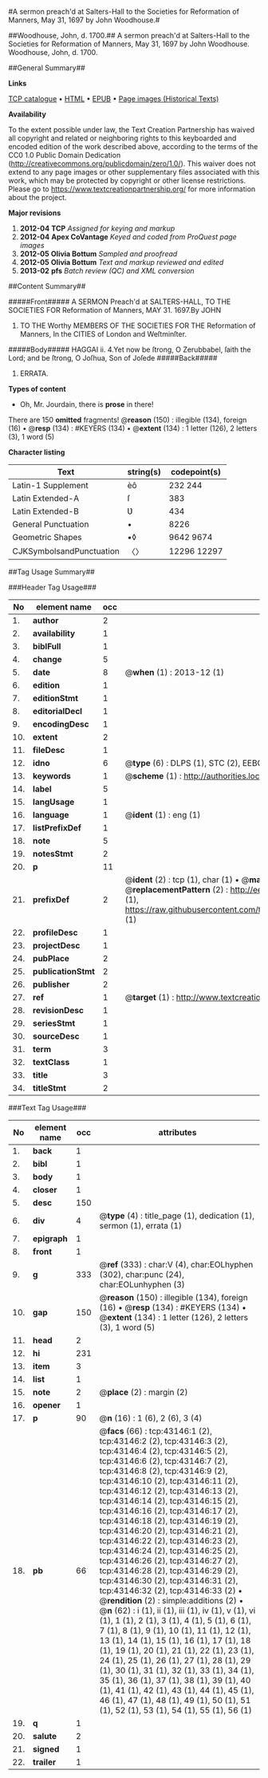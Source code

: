 #A sermon preach'd at Salters-Hall to the Societies for Reformation of Manners, May 31, 1697 by John Woodhouse.#

##Woodhouse, John, d. 1700.##
A sermon preach'd at Salters-Hall to the Societies for Reformation of Manners, May 31, 1697 by John Woodhouse.
Woodhouse, John, d. 1700.

##General Summary##

**Links**

[TCP catalogue](http://www.ota.ox.ac.uk/tcp/)  • 
[HTML](http://tei.it.ox.ac.uk/tcp/Texts-HTML/free/A66/A66979.html)  • 
[EPUB](http://tei.it.ox.ac.uk/tcp/Texts-EPUB/free/A66/A66979.epub) • 
[Page images (Historical Texts)](https://historicaltexts.jisc.ac.uk/eebo-09452366e)

**Availability**

To the extent possible under law, the Text Creation Partnership has waived all copyright and related or neighboring rights to this keyboarded and encoded edition of the work described above, according to the terms of the CC0 1.0 Public Domain Dedication (http://creativecommons.org/publicdomain/zero/1.0/). This waiver does not extend to any page images or other supplementary files associated with this work, which may be protected by copyright or other license restrictions. Please go to https://www.textcreationpartnership.org/ for more information about the project.

**Major revisions**

1. __2012-04__ __TCP__ *Assigned for keying and markup*
1. __2012-04__ __Apex CoVantage__ *Keyed and coded from ProQuest page images*
1. __2012-05__ __Olivia Bottum__ *Sampled and proofread*
1. __2012-05__ __Olivia Bottum__ *Text and markup reviewed and edited*
1. __2013-02__ __pfs__ *Batch review (QC) and XML conversion*

##Content Summary##

#####Front#####
A SERMON Preach'd at SALTERS-HALL, TO THE SOCIETIES FOR Reformation of Manners, MAY 31. 1697.By JOHN
1. TO THE Worthy MEMBERS OF THE SOCIETIES FOR THE Reformation of Manners, In the CITIES of London and Weſtminſter.

#####Body#####
HAGGAI ii. 4.Yet now be ſtrong, O Zerubbabel, ſaith the Lord; and be ſtrong, O Joſhua, Son of Joſede
#####Back#####

1. ERRATA.

**Types of content**

  * Oh, Mr. Jourdain, there is **prose** in there!

There are 150 **omitted** fragments! 
 @__reason__ (150) : illegible (134), foreign (16)  •  @__resp__ (134) : #KEYERS (134)  •  @__extent__ (134) : 1 letter (126), 2 letters (3), 1 word (5)

**Character listing**


|Text|string(s)|codepoint(s)|
|---|---|---|
|Latin-1 Supplement|èô|232 244|
|Latin Extended-A|ſ|383|
|Latin Extended-B|Ʋ|434|
|General Punctuation|•|8226|
|Geometric Shapes|▪◊|9642 9674|
|CJKSymbolsandPunctuation|〈〉|12296 12297|

##Tag Usage Summary##

###Header Tag Usage###

|No|element name|occ|attributes|
|---|---|---|---|
|1.|__author__|2||
|2.|__availability__|1||
|3.|__biblFull__|1||
|4.|__change__|5||
|5.|__date__|8| @__when__ (1) : 2013-12 (1)|
|6.|__edition__|1||
|7.|__editionStmt__|1||
|8.|__editorialDecl__|1||
|9.|__encodingDesc__|1||
|10.|__extent__|2||
|11.|__fileDesc__|1||
|12.|__idno__|6| @__type__ (6) : DLPS (1), STC (2), EEBO-CITATION (1), OCLC (1), VID (1)|
|13.|__keywords__|1| @__scheme__ (1) : http://authorities.loc.gov/ (1)|
|14.|__label__|5||
|15.|__langUsage__|1||
|16.|__language__|1| @__ident__ (1) : eng (1)|
|17.|__listPrefixDef__|1||
|18.|__note__|5||
|19.|__notesStmt__|2||
|20.|__p__|11||
|21.|__prefixDef__|2| @__ident__ (2) : tcp (1), char (1)  •  @__matchPattern__ (2) : ([0-9\-]+):([0-9IVX]+) (1), (.+) (1)  •  @__replacementPattern__ (2) : http://eebo.chadwyck.com/downloadtiff?vid=$1&page=$2 (1), https://raw.githubusercontent.com/textcreationpartnership/Texts/master/tcpchars.xml#$1 (1)|
|22.|__profileDesc__|1||
|23.|__projectDesc__|1||
|24.|__pubPlace__|2||
|25.|__publicationStmt__|2||
|26.|__publisher__|2||
|27.|__ref__|1| @__target__ (1) : http://www.textcreationpartnership.org/docs/. (1)|
|28.|__revisionDesc__|1||
|29.|__seriesStmt__|1||
|30.|__sourceDesc__|1||
|31.|__term__|3||
|32.|__textClass__|1||
|33.|__title__|3||
|34.|__titleStmt__|2||


###Text Tag Usage###

|No|element name|occ|attributes|
|---|---|---|---|
|1.|__back__|1||
|2.|__bibl__|1||
|3.|__body__|1||
|4.|__closer__|1||
|5.|__desc__|150||
|6.|__div__|4| @__type__ (4) : title_page (1), dedication (1), sermon (1), errata (1)|
|7.|__epigraph__|1||
|8.|__front__|1||
|9.|__g__|333| @__ref__ (333) : char:V (4), char:EOLhyphen (302), char:punc (24), char:EOLunhyphen (3)|
|10.|__gap__|150| @__reason__ (150) : illegible (134), foreign (16)  •  @__resp__ (134) : #KEYERS (134)  •  @__extent__ (134) : 1 letter (126), 2 letters (3), 1 word (5)|
|11.|__head__|2||
|12.|__hi__|231||
|13.|__item__|3||
|14.|__list__|1||
|15.|__note__|2| @__place__ (2) : margin (2)|
|16.|__opener__|1||
|17.|__p__|90| @__n__ (16) : 1 (6), 2 (6), 3 (4)|
|18.|__pb__|66| @__facs__ (66) : tcp:43146:1 (2), tcp:43146:2 (2), tcp:43146:3 (2), tcp:43146:4 (2), tcp:43146:5 (2), tcp:43146:6 (2), tcp:43146:7 (2), tcp:43146:8 (2), tcp:43146:9 (2), tcp:43146:10 (2), tcp:43146:11 (2), tcp:43146:12 (2), tcp:43146:13 (2), tcp:43146:14 (2), tcp:43146:15 (2), tcp:43146:16 (2), tcp:43146:17 (2), tcp:43146:18 (2), tcp:43146:19 (2), tcp:43146:20 (2), tcp:43146:21 (2), tcp:43146:22 (2), tcp:43146:23 (2), tcp:43146:24 (2), tcp:43146:25 (2), tcp:43146:26 (2), tcp:43146:27 (2), tcp:43146:28 (2), tcp:43146:29 (2), tcp:43146:30 (2), tcp:43146:31 (2), tcp:43146:32 (2), tcp:43146:33 (2)  •  @__rendition__ (2) : simple:additions (2)  •  @__n__ (62) : i (1), ii (1), iii (1), iv (1), v (1), vi (1), 1 (1), 2 (1), 3 (1), 4 (1), 5 (1), 6 (1), 7 (1), 8 (1), 9 (1), 10 (1), 11 (1), 12 (1), 13 (1), 14 (1), 15 (1), 16 (1), 17 (1), 18 (1), 19 (1), 20 (1), 21 (1), 22 (1), 23 (1), 24 (1), 25 (1), 26 (1), 27 (1), 28 (1), 29 (1), 30 (1), 31 (1), 32 (1), 33 (1), 34 (1), 35 (1), 36 (1), 37 (1), 38 (1), 39 (1), 40 (1), 41 (1), 42 (1), 43 (1), 44 (1), 45 (1), 46 (1), 47 (1), 48 (1), 49 (1), 50 (1), 51 (1), 52 (1), 53 (1), 54 (1), 55 (1), 56 (1)|
|19.|__q__|1||
|20.|__salute__|2||
|21.|__signed__|1||
|22.|__trailer__|1||
